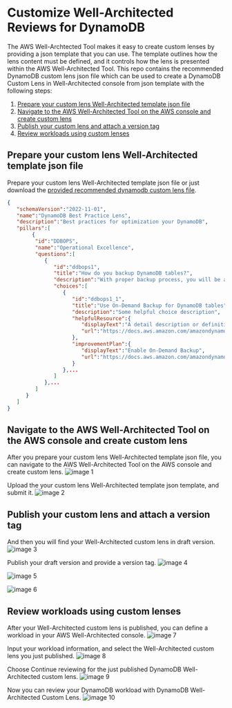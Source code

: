 # Customize Well-Architected Reviews for DynamoDB

The AWS Well-Archtected Tool makes it easy to create custom lenses by providing a json template that you can use. The template outlines how the lens content must be defined, and it controls how the lens is presented within the AWS Well-Architected Tool. This repo contains the recommended DynamoDB custom lens json file which can be used to create a DynamoDB Custom Lens in Well-Architected console from json template with the following steps:
1. [Prepare your custom lens Well-Architected template json file](#prepare-your-custom-lens-WA-template-json-file)
2. [Navigate to the AWS Well-Architected Tool on the AWS console and create custom lens](#navigate-to-the-aws-wa-tool-on-the-aws-console-and-create-custom-lens)
3. [Publish your custom lens and attach a version tag](#publish-your-custom-lens-and-attached-with-version-tag)
4. [Review workloads using custom lenses](#review-workloads-using-custom-lenses)

## Prepare your custom lens Well-Architected template json file
Prepare your custom lens Well-Architected template json file or just download the [provided recommended dynamodb custom lens file](custom-lensddb-v1.0.json).

```json
{
   "schemaVersion":"2022-11-01",
   "name":"DynamoDB Best Practice Lens",
   "description":"Best practices for optimization your DynamoDB",
   "pillars":[
        {
         "id":"DDBOPS",
         "name":"Operational Excellence",
         "questions":[
            {
               "id":"ddbops1",
               "title":"How do you backup DynamoDB tables?",
               "description":"With proper backup process, you will be able to prevent unexpected data lost.",
               "choices":[
                  {
                     "id":"ddbops1_1",
                     "title":"Use On-Demand Backup for DynamoDB tables",
                     "description":"Some helpful choice description",
                     "helpfulResource":{
                        "displayText":"A detail description or definition of this best practice, and give a clear scope of this best practice in pillar, also the impact of the risk.",
                        "url":"https://docs.aws.amazon.com/amazondynamodb/latest/developerguide/BackupRestore.html"
                     },
                     "improvementPlan":{
                        "displayText":"Enable On-Demand Backup",
                        "url":"https://docs.aws.amazon.com/amazondynamodb/latest/developerguide/BackupRestore.html"
                     }
                  },...
               ]
            },...
         ]
      }
   ]
}

```

## Navigate to the AWS Well-Architected Tool on the AWS console and create custom lens

After you prepare your custom lens Well-Architected template json file, you can navigate to the AWS Well-Architected Tool on the AWS console and create custom lens.
![image 1](https://user-images.githubusercontent.com/17841922/175503831-cf89ff5e-8c6e-42c7-b796-3ff91e9d8470.png)

Upload the your custom lens Well-Architected template json template, and submit it.
![image 2](https://user-images.githubusercontent.com/17841922/175503996-9b734d2c-8220-4efb-b5d2-f4ad77ad0ff4.png)

## Publish your custom lens and attach a version tag

And then you will find your Well-Architected custom lens in draft version.
![image 3](https://user-images.githubusercontent.com/17841922/175504307-f5bd6dec-bab0-4dc1-be1f-c6dc77906483.png)

Publish your draft version and provide a version tag.
![image 4](https://user-images.githubusercontent.com/17841922/175504406-4dcff143-00a5-4a7b-9952-2a2075ce95ab.png)

![image 5](https://user-images.githubusercontent.com/17841922/175504664-ed77ea17-6595-4e14-9751-6c8060daaea7.png)

![image 6](https://user-images.githubusercontent.com/17841922/175504933-b339be90-d99a-4bf9-a5ec-31d46943b3e0.png)

## Review workloads using custom lenses

After your Well-Architected custom lens is published, you can define a workload in your AWS Well-Architected console.
![image 7](https://user-images.githubusercontent.com/17841922/175505004-1f9026f7-c3f8-415d-92a1-747ab68f6610.png)

Input your workload information, and select the Well-Architected custom lens you just published. 
![image 8](https://user-images.githubusercontent.com/17841922/175505110-aed421d6-648e-4821-a20c-ae092b48962d.png)

Choose Continue reviewing for the just published DynamoDB Well-Architected custom lens.
![image 9](https://user-images.githubusercontent.com/17841922/175506629-f1afdcd8-06d5-4fa2-ae65-8dd991714b9b.png)

Now you can review your DynamoDB workload with DynamoDB Well-Architected Custom Lens.
![image 10](https://user-images.githubusercontent.com/17841922/175505647-835e5413-1b65-4a2d-89e3-072f8e695f2d.png)
